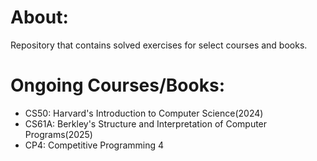 # About:  
Repository that contains solved exercises for select courses and books.  

# Ongoing Courses/Books:  
 - CS50: Harvard's Introduction to Computer Science(2024)  
 - CS61A: Berkley's Structure and Interpretation of Computer Programs(2025)  
 - CP4: Competitive Programming 4

<!--
## Topics overview:
### CS61A:   
- Scratch  
- ~~AI~~
### CS50:  
### CP4:
-->

